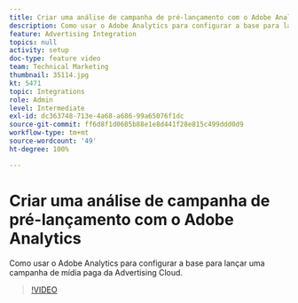```yaml
---
title: Criar uma análise de campanha de pré-lançamento com o Adobe Analytics
description: Como usar o Adobe Analytics para configurar a base para lançar uma campanha de mídia paga da Advertising
feature: Advertising Integration
topics: null
activity: setup
doc-type: feature video
team: Technical Marketing
thumbnail: 35114.jpg
kt: 5471
topic: Integrations
role: Admin
level: Intermediate
exl-id: dc363748-713e-4a68-a686-99a65076f1dc
source-git-commit: ff6d8f1d0605b88e1e8d441f28e815c499ddd0d9
workflow-type: tm+mt
source-wordcount: '49'
ht-degree: 100%

---
```


# Criar uma análise de campanha de pré-lançamento com o Adobe Analytics

Como usar o Adobe Analytics para configurar a base para lançar uma campanha de mídia paga da Advertising Cloud.

>[!VIDEO](https://video.tv.adobe.com/v/35114/?quality=12&learn=on)
